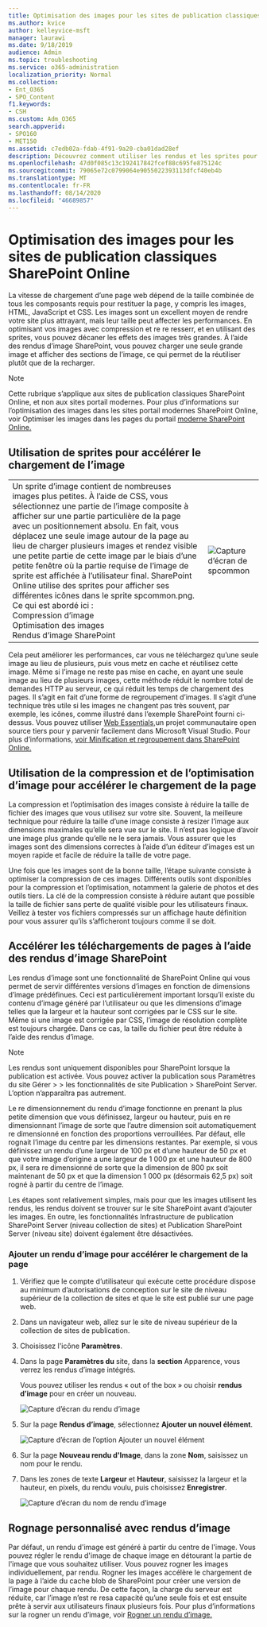 ```yaml
---
title: Optimisation des images pour les sites de publication classiques SharePoint Online
ms.author: kvice
author: kelleyvice-msft
manager: laurawi
ms.date: 9/18/2019
audience: Admin
ms.topic: troubleshooting
ms.service: o365-administration
localization_priority: Normal
ms.collection:
- Ent_O365
- SPO_Content
f1.keywords:
- CSH
ms.custom: Adm_O365
search.appverid:
- SPO160
- MET150
ms.assetid: c7edb02a-fdab-4f91-9a20-cba01dad28ef
description: Découvrez comment utiliser les rendus et les sprites pour améliorer les performances des images sur vos sites de publication sharePoint Online classiques.
ms.openlocfilehash: 47d0f085c13c192417842fcef88c695fe875124c
ms.sourcegitcommit: 79065e72c0799064e9055022393113dfcf40eb4b
ms.translationtype: MT
ms.contentlocale: fr-FR
ms.lasthandoff: 08/14/2020
ms.locfileid: "46689857"
---
```

# <a name="image-optimization-for-sharepoint-online-classic-publishing-sites"></a>Optimisation des images pour les sites de publication classiques SharePoint Online

La vitesse de chargement d’une page web dépend de la taille combinée de tous les composants requis pour restituer la page, y compris les images, HTML, JavaScript et CSS. Les images sont un excellent moyen de rendre votre site plus attrayant, mais leur taille peut affecter les performances. En optimisant vos images avec compression et re re resserr, et en utilisant des sprites, vous pouvez décaner les effets des images très grandes. À l’aide des rendus d’image SharePoint, vous pouvez charger une seule grande image et afficher des sections de l’image, ce qui permet de la réutiliser plutôt que de la recharger.

>[!NOTE]
>Cette rubrique s’applique aux sites de publication classiques SharePoint Online, et non aux sites portail modernes. Pour plus d’informations sur l’optimisation des images dans les sites portail modernes SharePoint Online, voir Optimiser les images dans les pages du portail [moderne SharePoint Online.](modern-image-optimization.md)
  
## <a name="using-sprites-to-speed-up-image-loading"></a>Utilisation de sprites pour accélérer le chargement de l’image

|||
|:-----|:-----|
| Un sprite d’image contient de nombreuses images plus petites. À l’aide de CSS, vous sélectionnez une partie de l’image composite à afficher sur une partie particulière de la page avec un positionnement absolu. En fait, vous déplacez une seule image autour de la page au lieu de charger plusieurs images et rendez visible une petite partie de cette image par le biais d’une petite fenêtre où la partie requise de l’image de sprite est affichée à l’utilisateur final. SharePoint Online utilise des sprites pour afficher ses différentes icônes dans le sprite spcommon.png.  <br/>  Ce qui est abordé ici :  <br/>  Compression d’image  <br/>  Optimisation des images  <br/>  Rendus d’image SharePoint  <br/> |![Capture d’écran de spcommon](../media/cc5cdee1-8e54-4537-9a8a-8854f4ee849f.png)|
   
Cela peut améliorer les performances, car vous ne téléchargez qu’une seule image au lieu de plusieurs, puis vous metz en cache et réutilisez cette image. Même si l’image ne reste pas mise en cache, en ayant une seule image au lieu de plusieurs images, cette méthode réduit le nombre total de demandes HTTP au serveur, ce qui réduit les temps de chargement des pages. Il s’agit en fait d’une forme de regroupement d’images. Il s’agit d’une technique très utile si les images ne changent pas très souvent, par exemple, les icônes, comme illustré dans l’exemple SharePoint fourni ci-dessus. Vous pouvez utiliser [Web Essentials,](https://vswebessentials.com/)un projet communautaire open source tiers pour y parvenir facilement dans Microsoft Visual Studio. Pour plus d’informations, [voir Minification et regroupement dans SharePoint Online.](https://go.microsoft.com/fwlink/?LinkId=708698)
  
## <a name="using-image-compression-and-optimization-to-speed-up-page-loading"></a>Utilisation de la compression et de l’optimisation d’image pour accélérer le chargement de la page

La compression et l’optimisation des images consiste à réduire la taille de fichier des images que vous utilisez sur votre site. Souvent, la meilleure technique pour réduire la taille d’une image consiste à resizer l’image aux dimensions maximales qu’elle sera vue sur le site. Il n’est pas logique d’avoir une image plus grande qu’elle ne le sera jamais. Vous assurer que les images sont des dimensions correctes à l’aide d’un éditeur d’images est un moyen rapide et facile de réduire la taille de votre page.
  
Une fois que les images sont de la bonne taille, l’étape suivante consiste à optimiser la compression de ces images. Différents outils sont disponibles pour la compression et l’optimisation, notamment la galerie de photos et des outils tiers. La clé de la compression consiste à réduire autant que possible la taille de fichier sans perte de qualité visible pour les utilisateurs finaux. Veillez à tester vos fichiers compressés sur un affichage haute définition pour vous assurer qu’ils s’afficheront toujours comme il se doit.
  
## <a name="speed-up-page-downloads-by-using-sharepoint-image-renditions"></a>Accélérer les téléchargements de pages à l’aide des rendus d’image SharePoint

Les rendus d’image sont une fonctionnalité de SharePoint Online qui vous permet de servir différentes versions d’images en fonction de dimensions d’image prédéfinues. Ceci est particulièrement important lorsqu’il existe du contenu d’image généré par l’utilisateur ou que les dimensions d’image telles que la largeur et la hauteur sont corrigées par le CSS sur le site. Même si une image est corrigée par CSS, l’image de résolution complète est toujours chargée. Dans ce cas, la taille du fichier peut être réduite à l’aide des rendus d’image.
  
> [!NOTE]
> Les rendus sont uniquement disponibles pour SharePoint lorsque la publication est activée. Vous pouvez activer la publication sous Paramètres du site Gérer \> \> les fonctionnalités de site Publication \> SharePoint Server. L’option n’apparaîtra pas autrement.
  
Le re dimensionnement du rendu d’image fonctionne en prenant la plus petite dimension que vous définissez, largeur ou hauteur, puis en re dimensionnant l’image de sorte que l’autre dimension soit automatiquement re dimensionné en fonction des proportions verrouillées. Par défaut, elle rognait l’image du centre par les dimensions restantes. Par exemple, si vous définissez un rendu d’une largeur de 100 px et d’une hauteur de 50 px et que votre image d’origine a une largeur de 1 000 px et une hauteur de 800 px, il sera re dimensionné de sorte que la dimension de 800 px soit maintenant de 50 px et que la dimension 1 000 px (désormais 62,5 px) soit rogné à partir du centre de l’image.
  
Les étapes sont relativement simples, mais pour que les images utilisent les rendus, les rendus doivent se trouver sur le site SharePoint avant d’ajouter les images. En outre, les fonctionnalités Infrastructure de publication SharePoint Server (niveau collection de sites) et Publication SharePoint Server (niveau site) doivent également être désactivées.
  
### <a name="add-an-image-rendition-to-speed-up-page-loading"></a>Ajouter un rendu d’image pour accélérer le chargement de la page
  
1. Vérifiez que le compte d’utilisateur qui exécute cette procédure dispose au minimum d’autorisations de conception sur le site de niveau supérieur de la collection de sites et que le site est publié sur une page web.

2. Dans un navigateur web, allez sur le site de niveau supérieur de la collection de sites de publication.

3. Choisissez l'icône **Paramètres**.

4. Dans la page **Paramètres du** site, dans la **section** Apparence, vous verrez les rendus d’image intégrés.

    Vous pouvez utiliser les rendus « out of the box » ou choisir **rendus d’image** pour en créer un nouveau.

    ![Capture d’écran du rendu d’image](../media/eaae0d53-657d-47ef-b687-65c5167eae4d.PNG)
  
5. Sur la page **Rendus d’image**, sélectionnez **Ajouter un nouvel élément**.

    ![Capture d’écran de l’option Ajouter un nouvel élément](../media/8cede22e-52bf-4d9d-99cb-162f2f6ce92b.PNG)
  
6. Sur la page **Nouveau rendu d'Image**, dans la zone **Nom**, saisissez un nom pour le rendu.

7. Dans les zones de texte **Largeur** et **Hauteur**, saisissez la largeur et la hauteur, en pixels, du rendu voulu, puis choisissez **Enregistrer**.

    ![Capture d’écran du nom de rendu d’image](../media/5a6119ed-c163-40df-a4db-ec629d15607d.PNG)
  
## <a name="custom-cropping-with-image-renditions"></a>Rognage personnalisé avec rendus d’image

Par défaut, un rendu d'image est généré à partir du centre de l'image. Vous pouvez régler le rendu d'image de chaque image en détourant la partie de l'image que vous souhaitez utiliser. Vous pouvez rogner les images individuellement, par rendu. Rogner les images accélère le chargement de la page à l’aide du cache blob de SharePoint pour créer une version de l’image pour chaque rendu. De cette façon, la charge du serveur est réduite, car l’image n’est re resa capacité qu’une seule fois et est ensuite prête à servir aux utilisateurs finaux plusieurs fois. Pour plus d’informations sur la rogner un rendu d’image, voir [Rogner un rendu d’image.](https://go.microsoft.com/fwlink/p/?LinkId=525626)
  

